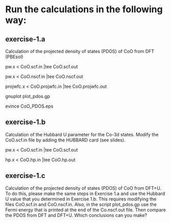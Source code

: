# Run the calculations in the following way:

## exercise-1.a 

Calculation of the projected density of states (PDOS) of CoO from DFT (PBEsol)

  pw.x < CoO.scf.in |tee CoO.scf.out

  pw.x < CoO.nscf.in |tee CoO.nscf.out

  projwfc.x < CoO.projwfc.in |tee CoO.projwfc.out

  gnuplot plot_pdos.gp

  evince CoO_PDOS.eps

## exercise-1.b
 
Calculation of the Hubbard U parameter for the Co-3d states.
Modify the CoO.scf.in file by adding the HUBBARD card (see slides).

  pw.x < CoO.scf.in |tee CoO.scf.out

  hp.x < CoO.hp.in |tee CoO.hp.out

## exercise-1.c

Calculation of the projected density of states (PDOS) of CoO from DFT+U.
To do this, please make the same steps in Exercise 1.a and use the Hubbard U
value that you determined in Exercise 1.b. This requires modifying the 
files CoO.scf.in and CoO.nscf.in. Also, in the script plot_pdos.gp use the 
Fermi energy that is printed at the end of the Co.nscf.out file.
Then compare the PDOS from DFT and DFT+U. Which conclusions can you make?
